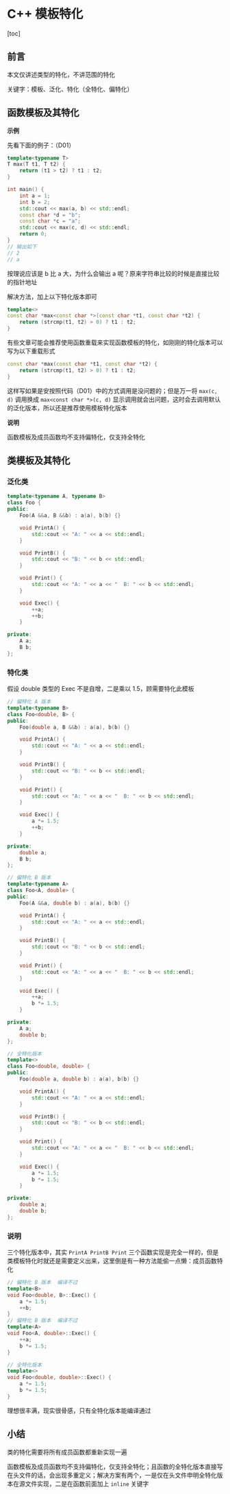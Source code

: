 # C++ 模板特化

[toc]

## 前言

本文仅讲述类型的特化，不讲范围的特化

关键字：模板、泛化、特化（全特化、偏特化）



## 函数模板及其特化

**示例**

先看下面的例子：（D01）

```cpp
template<typename T>
T max(T t1, T t2) {
    return (t1 > t2) ? t1 : t2;
}

int main() {
    int a = 1;
    int b = 2;
    std::cout << max(a, b) << std::endl;
    const char *d = "b";
    const char *c = "a";
    std::cout << max(c, d) << std::endl;
    return 0;
}
// 输出如下
// 2
// a
```

按理说应该是 b 比 a 大，为什么会输出 a 呢？原来字符串比较的时候是直接比较的指针地址

解决方法，加上以下特化版本即可

```cpp
template<>
const char *max<const char *>(const char *t1, const char *t2) {
    return (strcmp(t1, t2) > 0) ? t1 : t2;
}
```

有些文章可能会推荐使用函数重载来实现函数模板的特化，如刚刚的特化版本可以写为以下重载形式

```cpp
const char *max(const char *t1, const char *t2) {
    return (strcmp(t1, t2) > 0) ? t1 : t2;
}
```

这样写如果是安按照代码（D01）中的方式调用是没问题的；但是万一将 `max(c, d)` 调用换成 `max<const char *>(c, d)` 显示调用就会出问题，这时会去调用默认的泛化版本，所以还是推荐使用模板特化版本

**说明**

函数模板及成员函数均不支持偏特化，仅支持全特化



## 类模板及其特化

### 泛化类

```cpp
template<typename A, typename B>
class Foo {
public:
    Foo(A &&a, B &&b) : a(a), b(b) {}

    void PrintA() {
        std::cout << "A: " << a << std::endl;
    }

    void PrintB() {
        std::cout << "B: " << b << std::endl;
    }

    void Print() {
        std::cout << "A: " << a << "  B: " << b << std::endl;
    }

    void Exec() {
        ++a;
        ++b;
    }

private:
    A a;
    B b;
};
```

### 特化类

假设 double 类型的 Exec 不是自增，二是乘以 1.5，顾需要特化此模板

```cpp
// 偏特化 A 版本
template<typename B>
class Foo<double, B> {
public:
    Foo(double a, B &&b) : a(a), b(b) {}

    void PrintA() {
        std::cout << "A: " << a << std::endl;
    }

    void PrintB() {
        std::cout << "B: " << b << std::endl;
    }

    void Print() {
        std::cout << "A: " << a << "  B: " << b << std::endl;
    }

    void Exec() {
        a *= 1.5;
        ++b;
    }

private:
    double a;
    B b;
};

// 偏特化 B 版本
template<typename A>
class Foo<A, double> {
public:
    Foo(A &&a, double b) : a(a), b(b) {}

    void PrintA() {
        std::cout << "A: " << a << std::endl;
    }

    void PrintB() {
        std::cout << "B: " << b << std::endl;
    }

    void Print() {
        std::cout << "A: " << a << "  B: " << b << std::endl;
    }

    void Exec() {
        ++a;
        b *= 1.5;
    }

private:
    A a;
    double b;
};

// 全特化版本
template<>
class Foo<double, double> {
public:
    Foo(double a, double b) : a(a), b(b) {}

    void PrintA() {
        std::cout << "A: " << a << std::endl;
    }

    void PrintB() {
        std::cout << "B: " << b << std::endl;
    }

    void Print() {
        std::cout << "A: " << a << "  B: " << b << std::endl;
    }

    void Exec() {
        a *= 1.5;
        b *= 1.5;
    }

private:
    double a;
    double b;
};
```

### 说明

三个特化版本中，其实 `PrintA PrintB Print` 三个函数实现是完全一样的，但是类模板特化时就还是需要定义出来，这里倒是有一种方法能偷一点懒：成员函数特化

```cpp
// 偏特化 B 版本  编译不过
template<B>
void Foo<double, B>::Exec() {
    a *= 1.5;
    ++b;
}
// 偏特化 B 版本  编译不过
template<A>
void Foo<A, double>::Exec() {
    ++a;
    b *= 1.5;
}

// 全特化版本
template<>
void Foo<double, double>::Exec() {
    a *= 1.5;
    b *= 1.5;
}
```

理想很丰满，现实很骨感，只有全特化版本能编译通过



## 小结

类的特化需要将所有成员函数都重新实现一遍

函数模板及成员函数均不支持偏特化，仅支持全特化；且函数的全特化版本直接写在头文件的话，会出现多重定义；解决方案有两个，一是仅在头文件申明全特化版本在源文件实现，二是在函数前面加上 `inline` 关键字 
